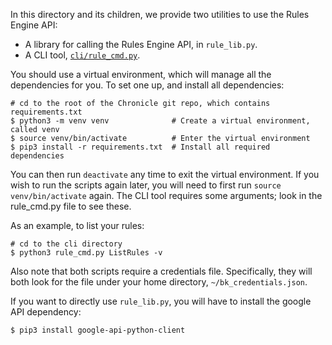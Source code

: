 In this directory and its children, we provide two utilities to use the Rules
Engine API:

*   A library for calling the Rules Engine API, in `rule_lib.py`.
*   A CLI tool, [`cli/rule_cmd.py`](./cli/rule_cmd.py).

You should use a virtual environment, which will manage all the dependencies for
you. To set one up, and install all dependencies:

```
# cd to the root of the Chronicle git repo, which contains requirements.txt
$ python3 -m venv venv              # Create a virtual environment, called venv
$ source venv/bin/activate          # Enter the virtual environment
$ pip3 install -r requirements.txt  # Install all required dependencies
```

You can then run `deactivate` any time to exit the virtual environment. If you
wish to run the scripts again later, you will need to first run `source
venv/bin/activate` again. The CLI tool requires some arguments; look in the
rule_cmd.py file to see these.

As an example, to list your rules:

```
# cd to the cli directory
$ python3 rule_cmd.py ListRules -v
```

Also note that both scripts require a credentials file. Specifically, they will
both look for the file under your home directory, `~/bk_credentials.json`.

If you want to directly use `rule_lib.py`, you will have to install the google
API dependency:

```
$ pip3 install google-api-python-client
```

